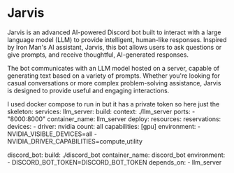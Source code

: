 # Jarvis

Jarvis is an advanced AI-powered Discord bot built to interact with a large language model (LLM) to provide intelligent, human-like responses. Inspired by Iron Man's AI assistant, Jarvis, this bot allows users to ask questions or give prompts, and receive thoughtful, AI-generated responses.

The bot communicates with an LLM model hosted on a server, capable of generating text based on a variety of prompts. Whether you're looking for casual conversations or more complex problem-solving assistance, Jarvis is designed to provide useful and engaging interactions.


I used docker compose to run in but it has a private token so here just the skeleton:
services:
  llm_server:
    build:
      context: ./llm_server
    ports:
      - "8000:8000"
    container_name: llm_server
    deploy:
      resources:
        reservations:
          devices:
            - driver: nvidia
              count: all
              capabilities: [gpu]
    environment:
      - NVIDIA_VISIBLE_DEVICES=all
      - NVIDIA_DRIVER_CAPABILITIES=compute,utility


  discord_bot:
    build: ./discord_bot
    container_name: discord_bot
    environment:
      - DISCORD_BOT_TOKEN=DISCORD_BOT_TOKEN
    depends_on:
      - llm_server

